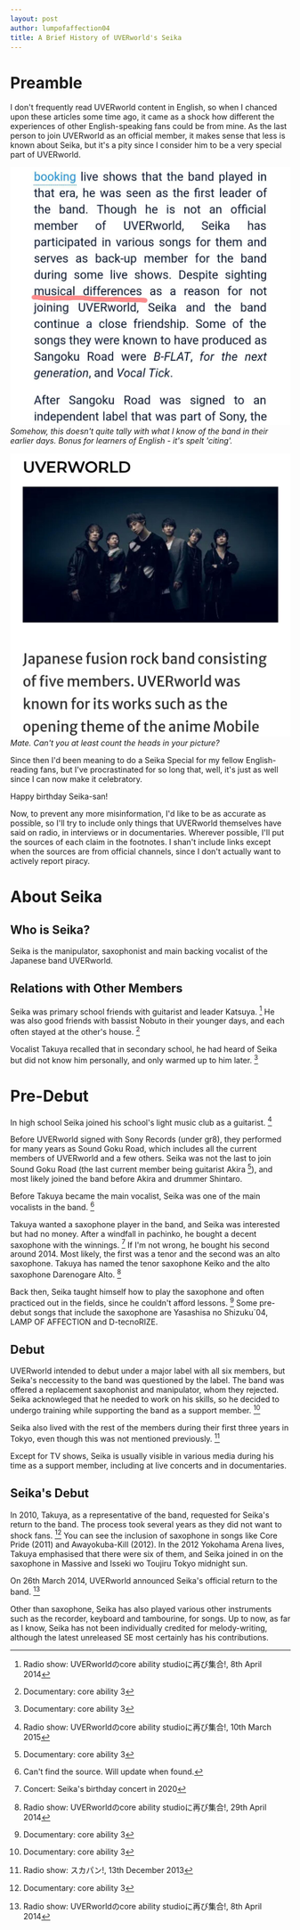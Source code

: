 ```yaml
---
layout: post
author: lumpofaffection04
title: A Brief History of UVERworld's Seika
---
```


# Preamble

I don't frequently read UVERworld content in English, so when I chanced upon these articles some time ago, it came as a shock how different the experiences of other English-speaking fans could be from mine. As the last person to join UVERworld as an official member, it makes sense that less is known about Seika, but it's a pity since I consider him to be a very special part of UVERworld.

![image](/assets/img/2021-09-25_0.jpg)
*Somehow, this doesn't quite tally with what I know of the band in their earlier days. Bonus for learners of English - it's spelt 'citing'.*

![image](/assets/img/2021-09-25_1.jpg)
*Mate. Can't you at least count the heads in your picture?*

Since then I'd been meaning to do a Seika Special for my fellow English-reading fans, but I've procrastinated for so long that, well, it's just as well since I can now make it celebratory.

Happy birthday Seika-san!

Now, to prevent any more misinformation, I'd like to be as accurate as possible, so I'll try to include only things that UVERworld themselves have said on radio, in interviews or in documentaries. Wherever possible, I'll put the sources of each claim in the footnotes. I shan't include links except when the sources are from official channels, since I don't actually want to actively report piracy.

# About Seika 

## Who is Seika?

Seika is the manipulator, saxophonist and main backing vocalist of the Japanese band UVERworld.

## Relations with Other Members

Seika was primary school friends with guitarist and leader Katsuya. [^1] He was also good friends with bassist Nobuto in their younger days, and each often stayed at the other's house. [^2]

Vocalist Takuya recalled that in secondary school, he had heard of Seika but did not know him personally, and only warmed up to him later. [^2]

# Pre-Debut

In high school Seika joined his school's light music club as a guitarist. [^3]

Before UVERworld signed with Sony Records (under gr8), they performed for many years as Sound Goku Road, which includes all the current members of UVERworld and a few others. Seika was not the last to join Sound Goku Road (the last current member being guitarist Akira [^2]), and most likely joined the band before Akira and drummer Shintaro.

Before Takuya became the main vocalist, Seika was one of the main vocalists in the band. [^6]

Takuya wanted a saxophone player in the band, and Seika was interested but had no money. After a windfall in pachinko, he bought a decent saxophone with the winnings. [^4] If I'm not wrong, he bought his second around 2014. Most likely, the first was a tenor and the second was an alto saxophone. Takuya has named the tenor saxophone Keiko and the alto saxophone Darenogare Alto. [^5]

Back then, Seika taught himself how to play the saxophone and often practiced out in the fields, since he couldn't afford lessons. [^2] Some pre-debut songs that include the saxophone are Yasashisa no Shizuku`04, LAMP OF AFFECTION and D-tecnoRIZE.

## Debut

UVERworld intended to debut under a major label with all six members, but Seika's neccessity to the band was questioned by the label. The band was offered a replacement saxophonist and manipulator, whom they rejected. Seika acknowleged that he needed to work on his skills, so he decided to undergo training while supporting the band as a support member. [^2]

Seika also lived with the rest of the members during their first three years in Tokyo, even though this was not mentioned previously. [^7]

Except for TV shows, Seika is usually visible in various media during his time as a support member, including at live concerts and in documentaries.

## Seika's Debut

In 2010, Takuya, as a representative of the band, requested for Seika's return to the band. The process took several years as they did not want to shock fans. [^2] You can see the inclusion of saxophone in songs like Core Pride (2011) and Awayokuba-Kill (2012). In the 2012 Yokohama Arena lives, Takuya emphasised that there were six of them, and Seika joined in on the saxophone in Massive and Isseki wo Toujiru Tokyo midnight sun.

On 26th March 2014, UVERworld announced Seika's official return to the band. [^1]

Other than saxophone, Seika has also played various other instruments such as the recorder, keyboard and tambourine, for songs. Up to now, as far as I know, Seika has not been individually credited for melody-writing, although the latest unreleased SE most certainly has his contributions.

[^1]: Radio show: UVERworldのcore ability studioに再び集合!, 8th April 2014
[^2]: Documentary: core ability 3
[^3]: Radio show: UVERworldのcore ability studioに再び集合!, 10th March 2015
[^4]: Concert: Seika's birthday concert in 2020
[^5]: Radio show: UVERworldのcore ability studioに再び集合!, 29th April 2014
[^6]: Can't find the source. Will update when found.
[^7]: Radio show: スカパン!, 13th December 2013
